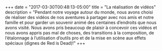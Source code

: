 +++
date = "2017-03-30T00:48:13-05:00"
title = "La réalisation de vidéos"
description = "Pendant notre voyage autour du monde, nous avons choisi de réaliser des vidéos de nos aventures à partager avec nos amis et notre famille et pour garder un souvenir animé des centaines d’endroits que nous avons visité. Nous avons pris beaucoup de plaisir à concevoir ces vidéos et nous avons appris pas mal de choses, des transitions à la composition, de l’étalonnage à l’utilisation d’outils pro et de la mise en scène aux effets spéciaux (dignes de Red is Dead)!"
+++
